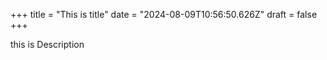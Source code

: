 +++
title = "This is title"
date = "2024-08-09T10:56:50.626Z"
draft = false
+++

this is Description
        